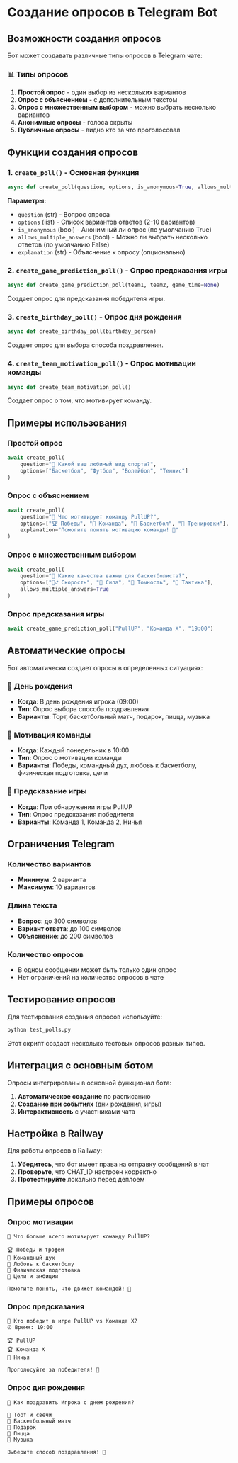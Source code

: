 # Создание опросов в Telegram Bot

## Возможности создания опросов

Бот может создавать различные типы опросов в Telegram чате:

### 📊 Типы опросов

1. **Простой опрос** - один выбор из нескольких вариантов
2. **Опрос с объяснением** - с дополнительным текстом
3. **Опрос с множественным выбором** - можно выбрать несколько вариантов
4. **Анонимные опросы** - голоса скрыты
5. **Публичные опросы** - видно кто за что проголосовал

## Функции создания опросов

### 1. `create_poll()` - Основная функция
```python
async def create_poll(question, options, is_anonymous=True, allows_multiple_answers=False, explanation=None)
```

**Параметры:**
- `question` (str) - Вопрос опроса
- `options` (list) - Список вариантов ответов (2-10 вариантов)
- `is_anonymous` (bool) - Анонимный ли опрос (по умолчанию True)
- `allows_multiple_answers` (bool) - Можно ли выбрать несколько ответов (по умолчанию False)
- `explanation` (str) - Объяснение к опросу (опционально)

### 2. `create_game_prediction_poll()` - Опрос предсказания игры
```python
async def create_game_prediction_poll(team1, team2, game_time=None)
```

Создает опрос для предсказания победителя игры.

### 3. `create_birthday_poll()` - Опрос дня рождения
```python
async def create_birthday_poll(birthday_person)
```

Создает опрос для выбора способа поздравления.

### 4. `create_team_motivation_poll()` - Опрос мотивации команды
```python
async def create_team_motivation_poll()
```

Создает опрос о том, что мотивирует команду.

## Примеры использования

### Простой опрос
```python
await create_poll(
    question="🏀 Какой ваш любимый вид спорта?",
    options=["Баскетбол", "Футбол", "Волейбол", "Теннис"]
)
```

### Опрос с объяснением
```python
await create_poll(
    question="💪 Что мотивирует команду PullUP?",
    options=["🏆 Победы", "👥 Команда", "🏀 Баскетбол", "💪 Тренировки"],
    explanation="Помогите понять мотивацию команды! 💪"
)
```

### Опрос с множественным выбором
```python
await create_poll(
    question="🎯 Какие качества важны для баскетболиста?",
    options=["🏃‍♂️ Скорость", "💪 Сила", "🎯 Точность", "🧠 Тактика"],
    allows_multiple_answers=True
)
```

### Опрос предсказания игры
```python
await create_game_prediction_poll("PullUP", "Команда X", "19:00")
```

## Автоматические опросы

Бот автоматически создает опросы в определенных ситуациях:

### 🎂 День рождения
- **Когда**: В день рождения игрока (09:00)
- **Тип**: Опрос выбора способа поздравления
- **Варианты**: Торт, баскетбольный матч, подарок, пицца, музыка

### 💪 Мотивация команды
- **Когда**: Каждый понедельник в 10:00
- **Тип**: Опрос о мотивации команды
- **Варианты**: Победы, командный дух, любовь к баскетболу, физическая подготовка, цели

### 🏀 Предсказание игры
- **Когда**: При обнаружении игры PullUP
- **Тип**: Опрос предсказания победителя
- **Варианты**: Команда 1, Команда 2, Ничья

## Ограничения Telegram

### Количество вариантов
- **Минимум**: 2 варианта
- **Максимум**: 10 вариантов

### Длина текста
- **Вопрос**: до 300 символов
- **Вариант ответа**: до 100 символов
- **Объяснение**: до 200 символов

### Количество опросов
- В одном сообщении может быть только один опрос
- Нет ограничений на количество опросов в чате

## Тестирование опросов

Для тестирования создания опросов используйте:

```bash
python test_polls.py
```

Этот скрипт создаст несколько тестовых опросов разных типов.

## Интеграция с основным ботом

Опросы интегрированы в основной функционал бота:

1. **Автоматическое создание** по расписанию
2. **Создание при событиях** (дни рождения, игры)
3. **Интерактивность** с участниками чата

## Настройка в Railway

Для работы опросов в Railway:

1. **Убедитесь**, что бот имеет права на отправку сообщений в чат
2. **Проверьте**, что CHAT_ID настроен корректно
3. **Протестируйте** локально перед деплоем

## Примеры опросов

### Опрос мотивации
```
💪 Что больше всего мотивирует команду PullUP?

🏆 Победы и трофеи
👥 Командный дух  
🏀 Любовь к баскетболу
💪 Физическая подготовка
🎯 Цели и амбиции

Помогите понять, что движет командой! 💪
```

### Опрос предсказания
```
🏀 Кто победит в игре PullUP vs Команда X?
⏰ Время: 19:00

🏆 PullUP
🏆 Команда X
🤝 Ничья

Проголосуйте за победителя! 🏀
```

### Опрос дня рождения
```
🎉 Как поздравить Игрока с днем рождения?

🎂 Торт и свечи
🏀 Баскетбольный матч
🎁 Подарок
🍕 Пицца
🎵 Музыка

Выберите способ поздравления! 🎉
```
